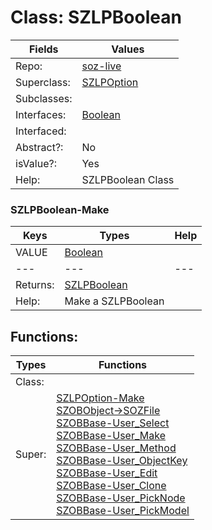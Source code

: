 
# Class:	SZLPBoolean

| Fields | Values |
| --------- | --------- |
| Repo: | [soz-live](/repos/soz-live.html) |
| Superclass: | [SZLPOption](SZLPOption.html) |
| Subclasses: |  |
| Interfaces: | [Boolean](Boolean.html) |
| Interfaced: |  |
| Abstract?: | No |
| isValue?: | Yes |
| Help: | SZLPBoolean Class |

### SZLPBoolean-Make

| Keys | Types | Help |
| --------- | --------- | --------- |
| VALUE | [Boolean](Boolean.html) |  |
| --- | --- | --- |
| Returns: | [SZLPBoolean](SZLPBoolean.html) |
| Help: | Make a SZLPBoolean |


## Functions:

| Types | Functions |
| --------- | --------- |
| Class: |  |
| Super: | [SZLPOption-Make](SZLPOption.html) <br> [SZOBObject->SOZFile](SZOBObject.html) <br> [SZOBBase-User_Select](SZOBBase.html) <br> [SZOBBase-User_Make](SZOBBase.html) <br> [SZOBBase-User_Method](SZOBBase.html) <br> [SZOBBase-User_ObjectKey](SZOBBase.html) <br> [SZOBBase-User_Edit](SZOBBase.html) <br> [SZOBBase-User_Clone](SZOBBase.html) <br> [SZOBBase-User_PickNode](SZOBBase.html) <br> [SZOBBase-User_PickModel](SZOBBase.html) |


